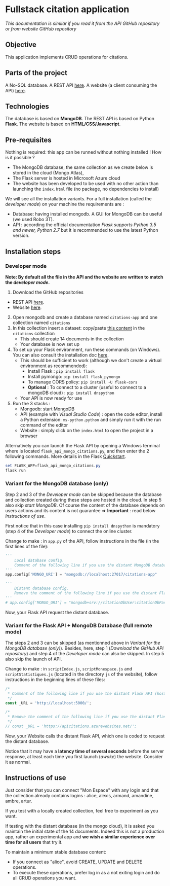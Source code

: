 # Fullstack citation application

*This documentation is similar if you read it from the API GitHub repository or from website GitHub repository*

## Objective 

This application implements CRUD operations for citations.

## Parts of the project

A No-SQL database.
A REST API [here](https://github.com/Alexandrp2/Project_Citations_PythonFlaskAPI).
A website (a client consuming the API) [here](https://github.com/Alexandrp2/Project_Citations_WebSite).

## Technologies

The database is based on **MongoDB**.
The REST API is based on Python **Flask**.
The website is based on **HTML/CSS/Javascript**.

## Pre-requisites

Nothing is required: this app can be runned without nothing installed ! 
How is it possible ? 
* The MongoDB database, the same collection as we create below is stored in the cloud (Mongo Atlas), 
* The Flask server is hosted in Microsoft Azure cloud
* The website has been developed to be used with no other action than launching the `index.html` file (no package, no dependencies to install)

We will see all the installation variants. For a full installation (called the *developer mode*) on your machine the requirements are : 
* Database: having installed mongodb. A GUI for MongoDB can be useful (we used Robo 3T).
* API : according the official documentation *Flask supports Python 3.5 and newer, Python 2.7* but it is recommended to use the latest Python version.


## Installation steps

### Developer mode

**Note: By default all the file in the API and the website are written to match the *developer mode*.**

1. Download the GitHub repositories
 * REST API [here](https://github.com/Alexandrp2/Project_Citations_PythonFlaskAPI).
 * Website [here](https://github.com/Alexandrp2/Project_Citations_WebSite).
2. Open mongodb and create a database named `citations-app` and one collection named `citations`
3. In this collection insert a dataset: copy/paste [this content](https://github.com/Alexandrp2/Project_Citations_PythonFlaskAPI/blob/master/mongoInitCollection) in the `citations` collection
    * This should create 14 documents in the collection
    * Your database is now set up
4. To set up your Flask environment, run these commands (on Windows). You can also consult the installation doc [here](https://flask.palletsprojects.com/en/1.1.x/installation/#installation).
    * This should be sufficient to work (although we don't create a virtual environment as recommended):
       * Install Flask : ```pip install flask```
       * Install pymongo: ```pip install flask_pymongo```
       * To manage CORS policy: ```pip install -U flask-cors```
       * **Optional** : To connect to a cluster (useful to connect to a mongoDB cloud) : ```pip install dnspython```
    * Your API is now ready for use
5. Run the 3 stacks :
    * Mongodb: start MongoDB
    * API (example with *Visual Studio Code*) : open the code editor, install a Python extension: `ms-python.python` and simply run it with the run command of the editor
    * Website : simply click on the `index.html` to open the project in a browser

Alternatively you can launch the Flask API by opening a Windows terminal where is located `flask_api_mongo_citations.py`, and then enter the 2 following commands.
More details in the Flask [Quickstart](https://flask.palletsprojects.com/en/1.1.x/quickstart/). 
```PowerShell
set FLASK_APP=flask_api_mongo_citations.py
flask run
```

### Variant for the MongoDB database (only)

Step 2 and 3 of the *Developer mode* can be skipped because the database and collection created during these steps are hosted in the cloud. 
In step 5 also skip *start MongoDB*.
Of course the content of the database depends on users actions and its content is not guarantee => **Important** : read below *Instructions of use*.

First notice that in this case installing ```pip install dnspython``` is mandatory (step 4 of the *Developer mode*) to connect the online cluster.

Change to make : in `app.py` of the API, follow instructions in the file (in the first lines of the file): 

```Python
'''
    Local database config.
    Comment of the following line if you use the distant MongoDB database (hosted in Mongo Atlas)
'''
app.config['MONGO_URI'] = "mongodb://localhost:27017/citations-app"

'''
    Distant database config.
    Remove the comment of the following line if you use the distant Flask API (hosted in Azure)
'''
# app.config['MONGO_URI'] = "mongodb+srv://citationDbUser:citationDbPassword@cluster0.ooo2r.mongodb.net/citations-app?retryWrites=true&w=majority"
```

Now, your Flask API request the distant database.

### Variant for the Flask API + MongoDB Database (full remote mode)

The steps 2 and 3 can be skipped (as mentionned above in *Variant for the MongoDB database (only)*).
Besides, here, step 1 (*Download the GitHub API repository*) and step 4 of the *Developer mode* can also be skipped.
In step 5 also skip the launch of API.

Change to make : in `scriptIndex.js`, `scriptMonespace.js` and `scriptStatistiques.js` (located in the directory `js` of the website), 
follow instructions in the beginning lines of these files:

```Javascript
/*
 * Comment of the following line if you use the distant Flask API (hosted in Azure)
 */
const _URL = 'http://localhost:5000/';

/*
 * Remove the comment of the following line if you use the distant Flask API (hosted in Azure)
 */
// const _URL = 'https://apicitations.azurewebsites.net/';
```
Now, your Website calls the distant Flask API, which one is coded to request the distant database.

Notice that it may have a **latency time of several seconds** before the server response, at least each time you first launch (*awake*) the website.
Consider it as normal.


## Instructions of use

Just consider that you can connect "Mon Espace" with any login 
and that the collection already contains logins : alice, alexis, armand, amandine, ambre, artur.

If you test with a locally created collection, feel free to experiment as you want.

If testing with the distant database (in the mongo cloud), it is asked you maintain the initial state of the 14 documents.
Indeed this is not a production app, rather an experimental app and **we wish a similar experience over time for all users** that try it.

To maintain a minimum stable database content: 
* If you connect as "alice", avoid CREATE, UPDATE and DELETE operations.
* To execute these operations, prefer log in as a not exiting login and do all CRUD operations you want.

